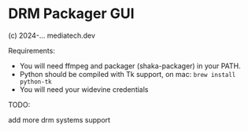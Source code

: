 DRM Packager GUI
================

(c) 2024-... mediatech.dev

Requirements:

* You will need ffmpeg and packager (shaka-packager) in your PATH.
* Python should be compiled with Tk support, on mac: `brew install python-tk`
* You will need your widevine credentials

TODO:

add more drm systems support


